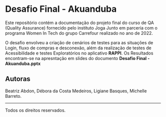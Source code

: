 # Desafio Final - Akuanduba

Este repositório contém a documentação do projeto final do curso de QA (Quality Assurance) fornecido pelo instituto Joga Junto em parceria com o programa Women In Tech do grupo Carrefour realizado no ano de 2022.

O desafio envolveu a criação de cenários de testes para as situações de Login, fluxo de compras e desconexão, além da realização de testes de Acessibilidade e testes Exploratórios no aplicativo **RAPPI**. Os Resultados encontram-se na apresntação em slides do documento **Desafio Final - Akuanduba.pptx**




## Autoras
Beatriz Abdon, 
Débora da Costa Medeiros,
Ligiane Basques,
Michelle Barreto.

---

Todos os direitos reservados.








